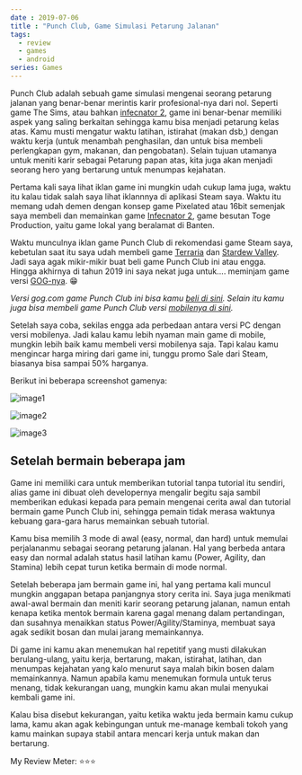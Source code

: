 ```yaml
---
date : 2019-07-06
title : "Punch Club, Game Simulasi Petarung Jalanan"
tags:
  - review
  - games
  - android
series: Games
---
```


Punch Club adalah sebuah game simulasi mengenai seorang petarung jalanan yang benar-benar merintis karir profesional-nya dari nol. Seperti game The Sims, atau bahkan [infecnator 2][1], game ini benar-benar memiliki aspek yang saling berkaitan sehingga kamu bisa menjadi petarung kelas atas. Kamu musti mengatur waktu latihan, istirahat (makan dsb,) dengan waktu kerja (untuk menambah penghasilan, dan untuk bisa membeli perlengkapan gym, makanan, dan pengobatan). Selain tujuan utamanya untuk meniti karir sebagai Petarung papan atas, kita juga akan menjadi seorang hero yang bertarung untuk menumpas kejahatan.  

Pertama kali saya lihat iklan game ini mungkin udah cukup lama juga, waktu itu kalau tidak salah saya lihat iklannnya di aplikasi Steam saya. Waktu itu memang udah demen dengan konsep game Pixelated atau 16bit semenjak saya membeli dan memainkan game [Infecnator 2][2], game besutan Toge Production, yaitu game lokal yang beralamat di Banten. 

Waktu munculnya iklan game Punch Club di rekomendasi game Steam saya, kebetulan saat itu saya udah membeli game [Terraria][3] dan [Stardew Valley][4]. Jadi saya agak mikir-mikir buat beli game Punch Club ini atau engga. Hingga akhirnya di tahun 2019 ini saya nekat juga untuk.... meminjam game versi [GOG-nya][5]. 😁 

_Versi gog.com game Punch Club ini bisa kamu [beli di sini][6]. Selain itu kamu juga bisa membeli game Punch Club versi [mobilenya di sini][7]._

Setelah saya coba, sekilas engga ada perbedaan antara versi PC dengan versi mobilenya. Jadi kalau kamu lebih nyaman main game di mobile, mungkin lebih baik kamu membeli versi mobilenya saja. Tapi kalau kamu mengincar harga miring dari game ini, tunggu promo Sale dari Steam, biasanya bisa sampai 50% harganya. 

Berikut ini beberapa screenshot gamenya:

![image1](/img/punch-club01.png)

![image2](/img/punch-club02.png)

![image3](/img/punch-club03.png)

## Setelah bermain beberapa jam

Game ini memiliki cara untuk memberikan tutorial tanpa tutorial itu sendiri, alias game ini dibuat oleh developernya mengalir begitu saja sambil memberikan edukasi kepada para pemain mengenai cerita awal dan tutorial bermain game Punch Club ini, sehingga pemain tidak merasa waktunya kebuang gara-gara harus memainkan sebuah tutorial. 

Kamu bisa memilih 3 mode di awal (easy, normal, dan hard) untuk memulai perjalananmu sebagai seorang petarung jalanan. Hal yang berbeda antara easy dan normal adalah status hasil latihan kamu (Power, Agility, dan Stamina) lebih cepat turun ketika bermain di mode normal. 

Setelah beberapa jam bermain game ini, hal yang pertama kali muncul mungkin anggapan betapa panjangnya story cerita ini. Saya juga menikmati awal-awal bermain dan meniti karir seorang petarung jalanan, namun entah kenapa ketika mentok bermain karena gagal menang dalam pertandingan, dan susahnya menaikkan status Power/Agility/Staminya, membuat saya agak sedikit bosan dan mulai jarang memainkannya. 

Di game ini kamu akan menemukan hal repetitif yang musti dilakukan berulang-ulang, yaitu kerja, bertarung, makan, istirahat, latihan, dan menumpas kejahatan yang kalo menurut saya malah bikin bosen dalam memainkannya. Namun apabila kamu menemukan formula untuk terus menang, tidak kekurangan uang, mungkin kamu akan mulai menyukai kembali game ini.

Kalau bisa disebut kekurangan, yaitu ketika waktu jeda bermain kamu cukup lama, kamu akan agak kebingungan untuk me-manage kembali tokoh yang kamu mainkan supaya stabil antara mencari kerja untuk makan dan bertarung. 

My Review Meter: ⭐⭐⭐ 

[1]: https://armorgames.com/play/13150/infectonator-2
[2]: https://armorgames.com/play/13150/infectonator-2
[3]: https://store.steampowered.com/app/105600/Terraria/
[4]: https://store.steampowered.com/app/413150/Stardew_Valley/
[5]: https://gog.com
[6]: https://www.gog.com/game/punch_club
[7]: https://play.google.com/store/apps/details?id=com.tinybuildgames.punchclub&hl=en_US

